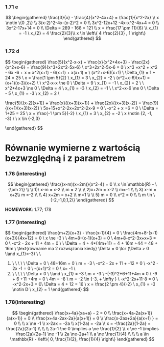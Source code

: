 ### 1.71 e
$$
\begin{gathered}
\frac{3}{x} - \frac{4}{x^2-4x+4} = \frac{1}{x^2-2x} \\
x \notin \{0 ,2\} \\
3(x-2)^2-4x-(x-2)^2 = 0 \\
3x^2-12x+12 -4x-x^2-4x+4 = 0 \\
3x^2-17x+14 = 0 \\
\Delta = 289 - 168 = 121 \\
x = \frac{17 \pm 11}{6} \\
x_{1} = -1 \ x_{2} = 4 \frac{2}{3}\\
x \in \left\{ 4 \frac{2}{3} , 1 \right\}
\end{gathered}
$$
### 1.72 d
$$
\begin{gathered}
\frac{5}{x^2-x-x} + \frac{x}{x^2+4x+3} - \frac{2x}{x^2+x-6} = \frac{9}{x^3+2x^2-5x-6} \\
x^3+2x^2-5x-6 = 0 \\
x^3 +x^2 + x^2 - 6x -6 + x = x^2(x+1) - 6(x+1) + x(x+1) = \\
(x^2+x-6)(x+1) \\ 
\Delta_{1} = 1 + 24 = 25 \\
x = \frac{1 \pm 5}{2} \\
x_{1} = 3 \ x_{2} = -2 \\
(x^2+x-6)(x+1) = (x+1)(x-3)(x+2) \\ \\
x^2-x-x \ne 0 \\
\Delta = 9 \\
x_{1} = -1 \ x_{2} = 2 \\
\\
x^2+4x+3 \ne 0 \\
\Delta = 4 \\
x_{1} = -3 \ x_{2} = -1 \\ \\
x^2+x-6 \ne 0 \\
\Delta - 5 \\
x_{1} = -3 \ x_{2} = 2 \\

\frac{5}{(x-2)(x+1)} + \frac{x}{(x+3)(x+1)} + \frac{2x}{(x+3)(x-2)} = \frac{9}{(x+1)(x+3)(x-2)} \\
5x+15+x^2-2x+2x^2-2x-9 = 0 \\
-x^2 + x +6 = 0 \\
\Delta = 1+25 = 25 \\
x = \frac{-1 \pm 5}{-2} \\
x_{1} = 3 \ x_{2} = -2 \\
x \notin \{2, -1, -3\} \\ \\
x \in \{-2,3\}


\end{gathered}
$$


# Równanie wymierne z wartością bezwzględną i z parametrem

### 1.76 (interesting)
$$
\begin{gathered}
\frac{(x-m)(x+2m)}{x^2-4} = 0 \\
x \in \mathbb{R} - \{\pm 2\} \\ \\
1)\ x-m = x-2 \\
m = 2 \\
\\ 
2)x+2m = x-2 \\
m=-1
\\ \\
3) x-m = x+2\\
m =-2 \\ \\
4) x+2m = x+2 \\
m=1
\\ \\
5) m = 0 \\
x^2 = 0 \\ \\
m \in \{-2,-1,0,1,2\}
\end{gathered}
$$


**HOMEWORK**: 1.77; 178
### 1.77 (interesting)
$$
\begin{gathered}
\frac{m+2}{x+3} - \frac{x-1}{4} = 0 \\
\frac{4m+8-(x-1)(x+3)}{4x+12} = 0 \\
x \ne -3 \\ \\
4m+8-(x-1)(x+3) = 0 \\
4m+8-x^2-3x+x+3 = 0 \\
-x^2 - 2x + 11 + 4m = 0 \\
\\
\Delta = 4 + 4*(4m+11) = 4 + 16m +44  = 48 + 16m \\
\text{równanie ma 2 rozwiązania kiedy} \Delta = 0 \lor (\Delta > 0 \land x_{1}=-3) \\ \\
1) \ \ \ \ \ \Delta = 0 \\
48+16m = 0 \\
m = -3 \\
-x^2 - 2x + 11 + -12 = 0 \\
-x^2 - 2x -1 = 0 \\
-(x+1)^2 = 0 \\
x= -1 \\
2) \ \ \ \ \ \Delta > 0 \ \land \ x_{1} = -3 \\
m > -3 \\
-(-3)^2+6+11+4m = 0 \\
-9 + 6 +11 +4m = 0 \\
4m = -8 \\
m = -2 \in \{-3, + \infty \} \\
-x^2-2x+11-8 = 0  \\
-x^2-2x+3 = 0\\
\Delta = 4 + 12 = 16 \\
x = \frac{2 \pm 4}{-2} \\
x_{1} = -3 \notin D \\
x_{2} = 1
\end{gathered}
$$
### 1.78(interesting)
$$
\begin{gathered}
\frac{x+4a}{xa+a} - 2 = 0 \\
\frac{x+4a-2a(x+1)}{a(x+1)} = 0 \\
\frac{x+4a-2ax-2a}{a(x+1)} = 0 \\
\frac{x-2ax+2a}{a(x+1) } = 0 \\
\\
x \ne -1 \\
x-2ax = -2a \\ 
x(1-2a) = -2a \\
x = -\frac{2a}{1-2a}  = \frac{2a}{2a-1} \\ 
\\ \\
2a-1 \ne 0 \implies a \ne \frac{1}{2} \\
x \ne -1 \implies \frac{2a}{2a-1} \ne -1 \\
2a \ne-2a+1 \\ 
a \ne \frac{1}{4}
\\ \\ \\
a \in \mathbb{R} - \left\{ 0, \frac{1}{2}, \frac{1}{4} \right\}
\end{gathered}
$$
